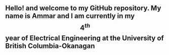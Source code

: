 ## Hello! and welcome to my GitHub repository. My name is Ammar and I am currently in my $$4^{th}$$ year of Electrical Engineering at the University of British Columbia-Okanagan
